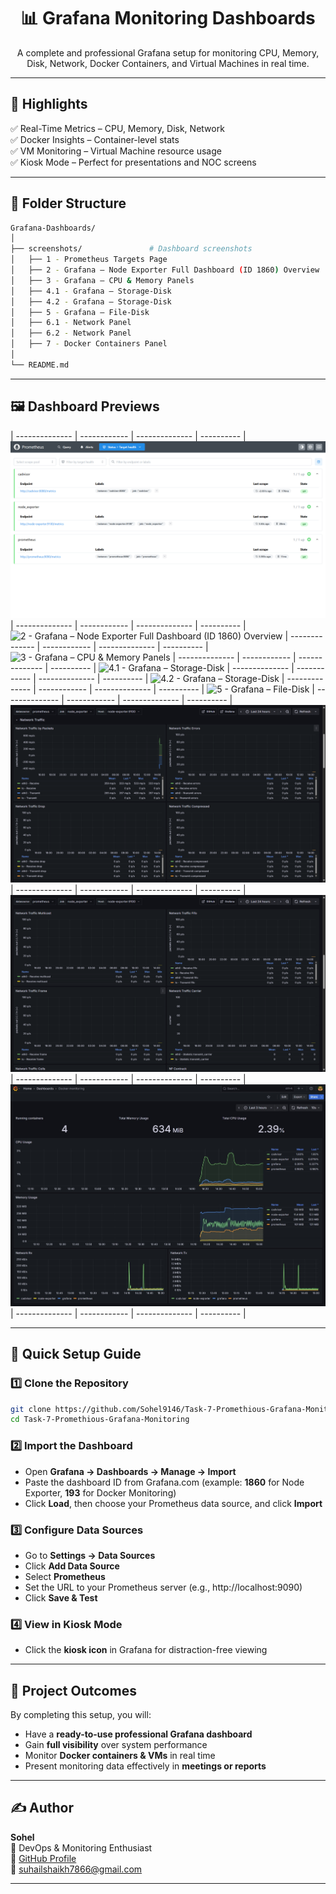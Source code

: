 <h1 align="center">📊 Grafana Monitoring Dashboards</h1>

<p align="center">
A complete and professional Grafana setup for monitoring CPU, Memory, Disk, Network, Docker Containers, and Virtual Machines in real time.
</p>

---

## 🌟 Highlights

✅ Real-Time Metrics – CPU, Memory, Disk, Network  
✅ Docker Insights – Container-level stats  
✅ VM Monitoring – Virtual Machine resource usage  
✅ Kiosk Mode – Perfect for presentations and NOC screens  

---

## 📂 Folder Structure

```bash
Grafana-Dashboards/
│
├── screenshots/               # Dashboard screenshots
│   ├── 1 - Prometheus Targets Page
│   ├── 2 - Grafana – Node Exporter Full Dashboard (ID 1860) Overview
│   ├── 3 - Grafana – CPU & Memory Panels
│   ├── 4.1 - Grafana – Storage-Disk
│   ├── 4.2 - Grafana – Storage-Disk
│   ├── 5 - Grafana – File-Disk 
│   ├── 6.1 - Network Panel
│   ├── 6.2 - Network Panel
│   ├── 7 - Docker Containers Panel 
│
└── README.md
```

---

## 🖼 Dashboard Previews


| -------------- | ------------ | -------------- | ---------- |
![1 - Prometheus Targets Page](screenshots/1%20-%20Prometheus%20Targets%20Page.png) 
| -------------- | ------------ | -------------- | ---------- |
![2 - Grafana – Node Exporter Full Dashboard (ID 1860) Overview](screenshots/2%20-%20Grafana%20–%20Node%20Exporter%20Full%20Dashboard%20(ID%201860)%20Overview.png) 
| -------------- | ------------ | -------------- | ---------- |
![3 - Grafana – CPU & Memory Panels](screenshots/3%20-%20Grafana%20–%20CPU%20&%20Memory%20Panels.png) 
| -------------- | ------------ | -------------- | ---------- |
![4.1 - Grafana – Storage-Disk](screenshots/4.1%20-%20Grafana%20–%20Storage-Disk%20.png) 
| -------------- | ------------ | -------------- | ---------- |
![4.2 - Grafana – Storage-Disk](screenshots/4.2%20-%20Grafana%20–%20Storage-Disk.png) 
| -------------- | ------------ | -------------- | ---------- |
![5 - Grafana – File-Disk ](screenshots/5%20-%20Grafana%20–%20File-Disk%20.png) 
| -------------- | ------------ | -------------- | ---------- |
![6.1 - Network Panel](screenshots/6.1%20-%20Network%20Panel.png) 
| -------------- | ------------ | -------------- | ---------- |
![6.2 - Network Panel](screenshots/6.2%20-%20Network%20Panel.png) 
| -------------- | ------------ | -------------- | ---------- |
![7 - Docker Containers Panel](screenshots/7%20-%20Docker%20Containers%20Panel%20.jpeg) 
| -------------- | ------------ | -------------- | ---------- |


---

## 🚀 Quick Setup Guide

### **1️⃣ Clone the Repository**
```bash
git clone https://github.com/Sohel9146/Task-7-Promethious-Grafana-Monitoring.git
cd Task-7-Promethious-Grafana-Monitoring
```

### **2️⃣ Import the Dashboard**
- Open **Grafana → Dashboards → Manage → Import**
- Paste the dashboard ID from Grafana.com (example: **1860** for Node Exporter, **193** for Docker Monitoring)
- Click **Load**, then choose your Prometheus data source, and click **Import**

### **3️⃣ Configure Data Sources**
- Go to **Settings → Data Sources**
- Click **Add Data Source**
- Select **Prometheus**
- Set the URL to your Prometheus server (e.g., http://localhost:9090)
- Click **Save & Test**

### **4️⃣ View in Kiosk Mode**
- Click the **kiosk icon** in Grafana for distraction-free viewing

---

## 🎯 Project Outcomes

By completing this setup, you will:
- Have a **ready-to-use professional Grafana dashboard**
- Gain **full visibility** over system performance
- Monitor **Docker containers & VMs** in real time
- Present monitoring data effectively in **meetings or reports**

---

## ✍️ Author

**Sohel**  
💼 DevOps & Monitoring Enthusiast  
🔗 [GitHub Profile](https://github.com/Sohel9146)  
📧 suhailshaikh7866@gmail.com  

---



